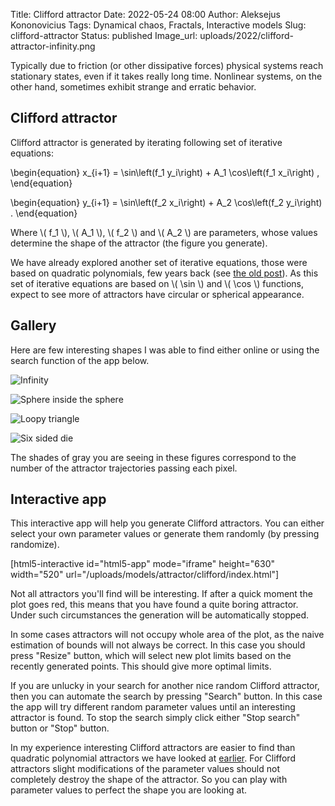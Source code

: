 Title: Clifford attractor
Date: 2022-05-24 08:00
Author: Aleksejus Kononovicius
Tags: Dynamical chaos, Fractals, Interactive models
Slug: clifford-attractor
Status: published
Image_url: uploads/2022/clifford-attractor-infinity.png

Typically due to friction (or other dissipative forces) physical systems
reach stationary states, even if it takes really long time. Nonlinear
systems, on the other hand, sometimes exhibit strange and erratic
behavior.
<!--more-->

## Clifford attractor

Clifford attractor is generated by iterating following set of iterative
equations:

\begin{equation}
    x\_{i+1} = \sin\left(f\_1 y\_i\right) + A\_1 \cos\left(f\_1 x\_i\right) ,
\end{equation}

\begin{equation}
    y\_{i+1} = \sin\left(f\_2 x\_i\right) + A\_2 \cos\left(f\_2 y\_i\right) .
\end{equation}

Where \\\( f\_1 \\\), \\\( A\_1 \\\), \\\( f\_2 \\\) and \\\( A\_2 \\\) are
parameters, whose values determine the shape of the attractor (the figure
you generate).

We have already explored another set of iterative equations, those were
based on quadratic polynomials, few years back (see [the old
post]({filename}/articles/2013/randomly-generated-strange-attractors.md)).
As this set of iterative equations are based on \\\( \sin \\\) and
\\\( \cos \\\) functions, expect to see more of attractors have circular or
spherical appearance.

## Gallery

Here are few interesting shapes I was able to find either online or using
the search function of the app below.

![Infinity]({static}/uploads/2022/clifford-attractor-infinity.png "Infinity")

![Sphere inside the sphere]({static}/uploads/2022/clifford-attractor-sphere.png
"Sphere inside the sphere")

![Loopy triangle]({static}/uploads/2022/clifford-attractor-loops.png "Loopy
triangle")

![Six sided die]({static}/uploads/2022/clifford-attractor-die.png "Six sided die")

The shades of gray you are seeing in these figures correspond to the number
of the attractor trajectories passing each pixel.

## Interactive app

This interactive app will help you generate Clifford attractors. You can
either select your own parameter values or generate them randomly (by
pressing randomize).

[html5-interactive id="html5-app" mode="iframe" height="630" width="520"
url="/uploads/models/attractor/clifford/index.html"]

Not all attractors you'll find will be interesting. If after a quick moment
the plot goes red, this means that you have found a quite boring attractor.
Under such circumstances the generation will be automatically stopped.

In some cases attractors will not occupy whole area of the plot, as the
naive estimation of bounds will not always be correct. In this case
you should press "Resize" button, which will select new plot limits based on
the recently generated points. This should give more optimal limits.

If you are unlucky in your search for another nice random Clifford
attractor, then you can automate the search by pressing "Search" button. In
this case the app will try different random parameter values until an
interesting attractor is found. To stop the search simply click either "Stop
search" button or "Stop" button.

In my experience interesting Clifford attractors are easier to find than
quadratic polynomial attractors we have looked at
[earlier]({filename}/articles/2013/randomly-generated-strange-attractors.md).
For Clifford attractors slight modifications of the parameter values should
not completely destroy the shape of the attractor. So you can play with
parameter values to perfect the shape you are looking at.
